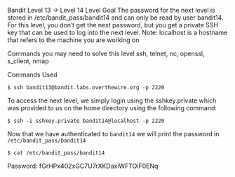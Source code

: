 Bandit Level 13 → Level 14
Level Goal
The password for the next level is stored in /etc/bandit_pass/bandit14 and can only be read by user bandit14. For this level, you don’t get the next password, but you get a private SSH key that can be used to log into the next level. Note: localhost is a hostname that refers to the machine you are working on

Commands you may need to solve this level
ssh, telnet, nc, openssl, s_client, nmap

Commands Used
```
$ ssh bandit13@bandit.labs.overthewire.org -p 2220
```

To access the next level, we simply login using the sshkey.private which was provided to us on the home directory using the following command:
```
$ ssh -i sshkey.private bandit14@localhost -p 2220
```

Now that we have authenticated to ```bandit14``` we will print the password in ```/etc/bandit_pass/bandit14``` 
```
$ cat /etc/bandit_pass/bandit14
```

Password:
fGrHPx402xGC7U7rXKDaxiWFTOiF0ENq
